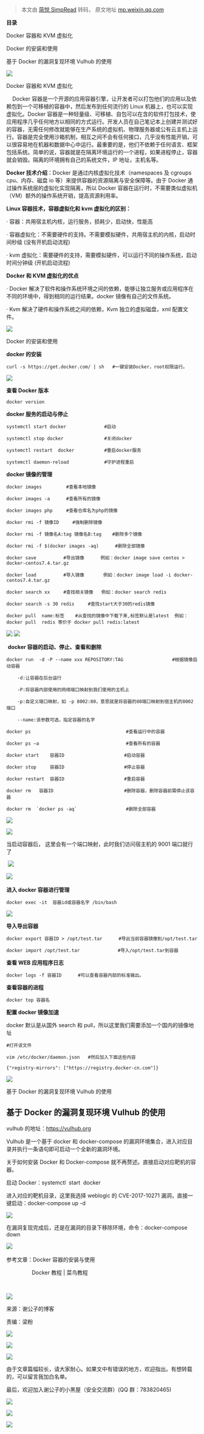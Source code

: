 > 本文由 [简悦 SimpRead](http://ksria.com/simpread/) 转码， 原文地址 [mp.weixin.qq.com](https://mp.weixin.qq.com/s?__biz=MzI2NDQyNzg1OA==&mid=2247484204&idx=1&sn=c8a5afff66893bec4adb3aa475d6f594&chksm=eaad8311ddda0a074a829106ba4e61b41ea9a61e3988aa235e569b69cf9e3c44e2f8d31a1248&scene=21#wechat_redirect)

**目录**

  

Docker 容器和 KVM 虚拟化  

Docker 的安装和使用

基于 Docker 的漏洞复现环境 Vulhub 的使用 

![](https://mmbiz.qpic.cn/mmbiz_gif/7QRTvkK2qC5x6JawVlxYwrsf4OxhIz1HzZrTT4UZAcukC3cKqetSHpGJABL8ZCM8yibLyNpvY2Zia3IAY3P6yE9A/640?wx_fmt=gif)

Docker 容器和 KVM 虚拟化

    Docker 容器是一个开源的应用容器引擎，让开发者可以打包他们的应用以及依赖包到一个可移植的容器中，然后发布到任何流行的 Linux 机器上，也可以实现虚拟化。Docker 容器是一种轻量级、可移植、自包可以在含的软件打包技术，使应用程序几乎任何地方以相同的方式运行。开发人员在自己笔记本上创建并测试好的容器，无需任何修改就能够在生产系统的虚拟机、物理服务器或公有云主机上运行。容器是完全使用沙箱机制，相互之间不会有任何接口，几乎没有性能开销，可以很容易地在机器和数据中心中运行。最重要的是，他们不依赖于任何语言、框架包括系统。简单的说，容器就是在隔离环境运行的一个进程，如果进程停止，容器就会销毁。隔离的环境拥有自己的系统文件，IP 地址，主机名等。

**Docker 技术介绍**：Docker 是通过内核虚拟化技术（namespaces 及 cgroups cpu、内存、磁盘 io 等）来提供容器的资源隔离与安全保障等。由于 Docker 通过操作系统层的虚拟化实现隔离，所以 Docker 容器在运行时，不需要类似虚拟机（VM）额外的操作系统开销，提高资源利用率。

**Linux 容器技术，容器虚拟化和 kvm 虚拟化的区别：**

· 容器：共用宿主机内核，运行服务，损耗少，启动快，性能高

· 容器虚拟化：不需要硬件的支持。不需要模拟硬件，共用宿主机的内核，启动时间秒级 (没有开机启动流程)

· kvm 虚拟化：需要硬件的支持，需要模拟硬件，可以运行不同的操作系统，启动时间分钟级 (开机启动流程)

**Docker 和 KVM 虚拟化的优点**

· Docker 解决了软件和操作系统环境之间的依赖，能够让独立服务或应用程序在不同的环境中，得到相同的运行结果。docker 镜像有自己的文件系统。

· Kvm 解决了硬件和操作系统之间的依赖，Kvm 独立的虚拟磁盘，xml 配置文件。

![](https://mmbiz.qpic.cn/mmbiz_gif/7QRTvkK2qC5x6JawVlxYwrsf4OxhIz1HoaHEjBLqmAGrZlH8BTIAaGKt4xLxqt7gEL9Jj00Y7u9ic8Xy6EYiaVBQ/640?wx_fmt=gif)

Docker 的安装和使用

**docker 的安装**

```
curl -s https://get.docker.com/ | sh   #一键安装Docker，root权限运行。
```

![](https://mmbiz.qpic.cn/mmbiz_png/rSyd2cclv2e4moqygI59agYAD3Btf8jPqiab05kgUnhEfBzsRuz5XicgztcIG8IyE47lvV8XZ6lTACGbVp842wvA/640?wx_fmt=png)

**查看 Docker 版本** 

```
docker version
```

 **docker 服务的启动与停止**

```
systemctl start docker              #启动

systemctl stop docker               #关闭docker

systemctl restart  docker           #重启docker服务

systemctl daemon-reload             #守护进程重启
```

**docker 镜像的管理**  

```
docker images         #查看本地镜像

docker images -a      #查看所有的镜像

docker images php     #查看仓库名为php的镜像

docker rmi -f 镜像ID     #强制删除镜像

docker rmi -f 镜像名A:tag 镜像名B:tag    #删除多个镜像

docker rmi -f $(docker images -aq)      #删除全部镜像

docker save          #导出镜像      例如：docker image save centos > docker-centos7.4.tar.gz

docker load          #导入镜像       例如：docker image load -i docker-centos7.4.tar.gz

docker search xx     #查找相关镜像   例如：docker search redis

docker search -s 30 redis     #查找start大于30的redis镜像

docker pull  name:标签    #从查找的镜像中下载下来,标签默认是latest  例如：docker pull  redis 等价于 docker pull redis:latest
```

![](https://mmbiz.qpic.cn/mmbiz_png/rSyd2cclv2e4moqygI59agYAD3Btf8jPktYl8Im5icr3BrJErXRWLK0CJH85sLab4lUPPzzuRPhXibXOnEeU15fg/640?wx_fmt=png) ![](https://mmbiz.qpic.cn/mmbiz_png/rSyd2cclv2e4moqygI59agYAD3Btf8jPZtjVb4Y12XjHC3q6Mtgh20Q0TbPyf8o6ribRaqEVuYYVgGLHia2JmxKw/640?wx_fmt=png)

 **docker 容器的启动、停止、查看和删除**

```
docker run  -d -P --name xxx REPOSITORY:TAG                  #根据镜像启动容器

    -d:让容器在后台运行

    -P:将容器内部使用的网络端口映射到我们使用的主机上

    -p:自定义端口映射，如 -p 8002:80，意思就是将容器的80端口映射到宿主机的8002端口

    --name:该参数可选，指定容器的名字

docker ps                                   #查看运行中的容器

docker ps –a                                #查看所有的容器

docker start    容器ID                      #启动容器

docker stop     容器ID                      #停止容器

docker restart  容器ID                      #重启容器

docker rm   容器ID                          #删除容器，删除容器前需停止该容器

docker rm  `docker ps -aq`                  #删除全部容器
```

![](https://mmbiz.qpic.cn/mmbiz_png/rSyd2cclv2e4moqygI59agYAD3Btf8jPAIrOb8iccqvMMibzgzBagA2Ta4aucMicibtNPNcaRuF9SXViaC0gdFEa8uw/640?wx_fmt=png)

![](https://mmbiz.qpic.cn/mmbiz_png/rSyd2cclv2e4moqygI59agYAD3Btf8jPecmNjOv5tq50OFCeZk15soiaDf5cYprvk943jZaEPfiaQZ8nwiaOQIV1Q/640?wx_fmt=png)

当启动容器后， 这里会有一个端口映射，此时我们访问宿主机的 9001 端口就行了

 ![](https://mmbiz.qpic.cn/mmbiz_png/rSyd2cclv2e4moqygI59agYAD3Btf8jPRdOmLGfra0KPgw3wibQdLUvhU9C0Nu8hXnQicFVtkSfj49agRfkZiaWvA/640?wx_fmt=png)

![](https://mmbiz.qpic.cn/mmbiz_png/rSyd2cclv2e4moqygI59agYAD3Btf8jPo8VBHXBwrAHaCL4T4iak5Zpy5d7VLsxdCmvnuUpHxs6EOZ2Q0ZcVz2A/640?wx_fmt=png)  

**进入 docker 容器进行管理** 

```
docker exec -it  容器id或容器名字 /bin/bash
```

![](https://mmbiz.qpic.cn/mmbiz_png/rSyd2cclv2e4moqygI59agYAD3Btf8jPq0CIDUxXpgNtdY4BQUV67b0HHMPIe4TDDdWDMk4djXCaDRcoictBJTg/640?wx_fmt=png)

**导入导出容器**

```
docker export 容器ID > /opt/test.tar      #导出当前容器镜像到/opt/test.tar

docker import /opt/test.tar              #导入/opt/test.tar到容器
```

**查看 WEB 应用程序日志**

```
docker logs -f 容器ID      #可以查看容器内部的标准输出。
```

**查看容器的进程**

```
docker top 容器名
```

**配置 docker 镜像加速**

docker 默认是从国外 search 和 pull，所以这里我们需要添加一个国内的镜像地址

```
#打开该文件

vim /etc/docker/daemon.json   #然后加入下面这些内容

{"registry-mirrors": ["https://registry.docker-cn.com"]}
```

![](https://mmbiz.qpic.cn/mmbiz_gif/7QRTvkK2qC5x6JawVlxYwrsf4OxhIz1HoaHEjBLqmAGrZlH8BTIAaGKt4xLxqt7gEL9Jj00Y7u9ic8Xy6EYiaVBQ/640?wx_fmt=gif)

基于 Docker 的漏洞复现环境 Vulhub 的使用

**基于 Docker 的漏洞复现环境 Vulhub 的使用** 
---------------------------------

vulhub 的地址：https://vulhub.org

Vulhub 是一个基于 docker 和 docker-compose 的漏洞环境集合，进入对应目录并执行一条语句即可启动一个全新的漏洞环境。

关于如何安装 Docker 和 Docker-compose 就不再赘述。直接启动对应靶机的容器。

启动 Docker：systemctl  start  docker

进入对应的靶机目录，这里我选择 weblogic 的 CVE-2017-10271 漏洞，直接一键启动：docker-compose up -d

![](https://mmbiz.qpic.cn/mmbiz_png/rSyd2cclv2e4moqygI59agYAD3Btf8jPTToteSrgcfC9vHkUIIM1TeSibqgNZYounVfwAtN8ia03ISyMBJzjmHBA/640?wx_fmt=png)

在漏洞复现完成后，还是在漏洞的目录下移除环境，命令：docker-compose  down

![](https://mmbiz.qpic.cn/mmbiz_png/rSyd2cclv2e4moqygI59agYAD3Btf8jP6f8AnImZxQxevEgRHXv1TFx0CvKv16K3XrFuPL6x6r9ksfagO6TBqg/640?wx_fmt=png) 

参考文章：Docker 容器的安装与使用 

                 Docker 教程 | 菜鸟教程

                         

![](https://mmbiz.qpic.cn/mmbiz_gif/rSyd2cclv2ckkbwTsBvnDJpb89o8WMxvAKOaVnz60hOe7y3wAHiclddyK53lpEKIQlx4DKOq6EojHibVicgibDB2aQ/640)

来源：谢公子的博客

责编：梁粉

![](https://mmbiz.qpic.cn/mmbiz_png/rSyd2cclv2et9NHxRhN8exP4Ly6FKH9SFQtevncFtKIlfLdaxSwwqFxgkrUz1x12kPp3ueaJctagDUcyJDGJyA/640)

  

![](https://mmbiz.qpic.cn/mmbiz_png/rSyd2cclv2et9NHxRhN8exP4Ly6FKH9SFQtevncFtKIlfLdaxSwwqFxgkrUz1x12kPp3ueaJctagDUcyJDGJyA/640)

![](https://mmbiz.qpic.cn/mmbiz_png/rSyd2cclv2edCjiaG0xjojnN3pdR8wTrKhibQ3xVUhjlJEVqibQStgROJqic7fBuw2cJ2CQ3Muw9DTQqkgthIjZf7Q/640)

由于文章篇幅较长，请大家耐心。如果文中有错误的地方，欢迎指出。有想转载的，可以留言我加白名单。

最后，欢迎加入谢公子的小黑屋（安全交流群）(QQ 群：783820465)

![](https://mmbiz.qpic.cn/mmbiz_gif/rSyd2cclv2et9NHxRhN8exP4Ly6FKH9SjCxEtGic0gSRL5ibeQyZWEGNKLmnd6Um2Vua5GK4DaxsSq08ZuH4Avew/640)

![](https://mmbiz.qpic.cn/mmbiz_png/rSyd2cclv2et9NHxRhN8exP4Ly6FKH9SFQtevncFtKIlfLdaxSwwqFxgkrUz1x12kPp3ueaJctagDUcyJDGJyA/640)

  

![](https://mmbiz.qpic.cn/mmbiz_png/rSyd2cclv2et9NHxRhN8exP4Ly6FKH9SFQtevncFtKIlfLdaxSwwqFxgkrUz1x12kPp3ueaJctagDUcyJDGJyA/640)